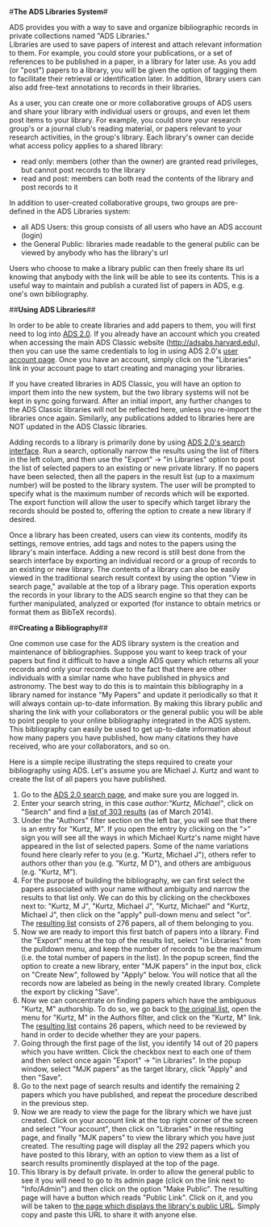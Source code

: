#**The ADS Libraries System**#

ADS provides you with a way to save and organize bibliographic records in private collections named "ADS Libraries."  
Libraries are used to save papers of interest and attach relevant information to them. For example, you could store your publications, or a set of references to be published in a paper, in a library for later use.  As you add (or "post") papers to a library, you will be given the option of tagging them to facilitate their retrieval or identification later.  In addition, library users can also add free-text annotations to records in their libraries.

As a user, you can create one or more collaborative groups of ADS users and share your library with individual users or groups, and even let them post items to your library.  For example, you could store your research group's or a journal club's reading material, or papers relevant to your research activities, in the group's library.  Each library's owner can decide what access policy applies to a shared library: 
 * read only: members (other than the owner) are granted read privileges, but cannot post records to the library
 * read and post: members can both read the contents of the library and post records to it

In addition to user-created collaborative groups, two groups are pre-defined in the ADS Libraries system:
 * all ADS Users: this group consists of all users who have an ADS account (login)
 * the General Public: libraries made readable to the general public can be viewed by anybody who has the library's url

Users who choose to make a library public can then freely share its url knowing that anybody with the link will be able to see its contents.  This is a useful way to maintain and publish a curated list of papers in ADS, e.g. one's own bibliography.

##**Using ADS Libraries**##

In order to be able to create libraries and add papers to them, you will first need to log into [ADS 2.0](http://labs.adsabs.harvard.edu/adsabs/).  If you already have an account which you created when accessing the main ADS Classic website (http://adsabs.harvard.edu), then you can use the same credentials to log in using ADS 2.0's [user account page](http://labs.adsabs.harvard.edu/adsabs/user/).  Once you have an account, simply click on the "Libraries" link in your account page to start creating and managing your libraries.  

If you have created libraries in ADS Classic, you will have an option to import them into the new system, but the two library systems will not be kept in sync going forward.  After an initial import, any further changes to the ADS Classic libraries will not be reflected here, unless you re-import the libraries once again.  Similarly, any publications added to libraries here are NOT updated in the ADS Classic libraries.

Adding records to a library is primarily done by using [ADS 2.0's search interface](http://labs.adsabs.harvard.edu/adsabs/).  Run a search, optionally narrow the results using the list of filters in the left colum, and then use the "Export" -> "in Libraries" option to post the list of selected papers to an existing or new private library.  If no papers have been selected, then all the papers in the result list (up to a maximum number) will be posted to the library system.  The user will be prompted to specify what is the maximum number of records which will be exported.  The export function will allow the user to specify which target library the records should be posted to, offering the option to create a new library if desired.

Once a library has been created, users can view its contents, modify its settings, remove entries, add tags and notes to the papers using the library's main interface.  Adding a new record is still best done from the search interface by exporting an individual record or a group of records to an existing or new library.  The contents of a library can also be easily viewed in the traditional search result context by using the option "View in search page," available at the top of a library page.  This operation exports the records in your library to the ADS search engine so that they can be further manipulated, analyzed or exported (for instance to obtain metrics or format them as BibTeX records).

##**Creating a Bibliography**##

One common use case for the ADS library system is the creation and maintenance of bibliographies.  Suppose you want to keep track of your papers but find it difficult to have a single ADS query which returns all your records and only your records due to the fact that there are other individuals with a similar name who have published in physics and astronomy.  The best way to do this is to maintain this bibliography in a library named for instance "My Papers" and update it periodically so that it will always contain up-to-date information.  By making this library public and sharing the link with your collaborators or the general public you will be able to point people to your online bibliography integrated in the ADS system.  This bibliography can easily be used to get up-to-date information about how many papers you have published, how many citations they have received, who are your collaborators, and so on.

Here is a simple recipe illustrating the steps required to create your bibliography using ADS.  Let's assume you are Michael J. Kurtz and want to create the list of all papers you have published.
 1. Go to the [ADS 2.0 search page](http://labs.adasabs.harvard.edu/adsabs), and make sure you are logged in.
 2. Enter your search string, in this case _author:"Kurtz, Michael"_, click on "Search" and find a [list of 303 results](https://labs.adsabs.harvard.edu/adsabs/search/?q=+author%3A%22kurtz%2C+michael%22&month_from=&year_from=&month_to=&year_to=&db_f=%28astronomy+OR+physics%29) (as of March 2014).
 3. Under the "Authors" filter section on the left bar, you will see that there is an entry for "Kurtz, M".  If you open the entry by clicking on the ">" sign you will see all the ways in which Michael Kurtz's name might have appeared in the list of selected papers.  Some of the name variations found here clearly refer to you (e.g. "Kurtz, Michael J"), others refer to authors other than you (e.g. "Kurtz, M D"), and others are ambiguous (e.g. "Kurtz, M").
 4. For the purpose of building the bibliography, we can first select the papers associated with your name without ambiguity and narrow the results to that list only.  We can do this by clicking on the checkboxes next to: "Kurtz, M J", "Kurtz, Michael J", "Kurtz, Michael" and "Kurtz, Michael J", then click on the "apply" pull-down menu and select "or".  The [resulting list](http://labs.adsabs.harvard.edu/adsabs/search/?q=+author%3A%22kurtz%2C+michael%22&month_from=&year_from=&month_to=&year_to=&db_f=%28astronomy+OR+physics%29&nr=&bigquery=&aut_f=(%221%2FKurtz%2C+M%2FKurtz%2C%20M%20J%22+OR+%221%2FKurtz%2C%20M%2FKurtz%2C%20Michael%20J%22+OR+%221%2FKurtz%2C%20M%2FKurtz%2C%20Michael%22+OR+%221%2FKurtz%2C%20M%2FKurtz%2C%20Michael%20Julian%22)) consists of 276 papers, all of them belonging to you.
 5. Now we are ready to import this first batch of papers into a library.  Find the "Export" menu at the top of the results list, select "in Libraries" from the pulldown menu, and keep the number of records to be the maximum (i.e. the total number of papers in the list).  In the popup screen, find the option to create a new library, enter "MJK papers" in the input box, click on "Create New", followed by "Apply" below.  You will notice that all the records now are labeled as being in the newly created library.  Complete the export by clicking "Save".
 6. Now we can concentrate on finding papers which have the ambiguous "Kurtz, M" authorship.  To do so, we go back to [the original list](https://labs.adsabs.harvard.edu/adsabs/search/?month_to=&db_f=%28astronomy+OR+physics%29&year_from=&bigquery=&month_from=&q=+author%3A%22kurtz%2C+michael%22&nr=&year_to=), open the menu for "Kurtz, M" in the Authors filter, and click on the "Kurtz, M" link.  The [resulting list](https://labs.adsabs.harvard.edu/adsabs/search/?month_to=&db_f=%28astronomy+OR+physics%29&year_from=&bigquery=&month_from=&q=+author%3A%22kurtz%2C+michael%22&aut_f=1%2FKurtz%2C+M%2FKurtz%2C+M&year_to=&nr=) contains 26 papers, which need to be reviewed by hand in order to decide whether they are your papers.
 7. Going through the first page of the list, you identify 14 out of 20 papers which you have written.  Click the checkbox next to each one of them and then select once again "Export" -> "in Libraries".  In the popup window, select "MJK papers" as the target library, click "Apply" and then "Save".
 8. Go to the next page of search results and identify the remaining 2 papers which you have published, and repeat the procedure described in the previous step.
 9. Now we are ready to view the page for the library which we have just created.  Click on your account link at the top right corner of the screen and select "Your account", then click on "Libraries" in the resulting page, and finally "MJK papers" to view the library which you have just created.  The resulting page will display all the 292 papers which you have posted to this library, with an option to view them as a list of search results prominently displayed at the top of the page.
 10. This library is by default private.  In order to allow the general public to see it you will need to go to its admin page (click on the link next to "Info/Admin") and then click on the option "Make Public".  The resulting page will have a button which reads "Public Link".  Click on it, and you will be taken to [the page which displays the library's public URL](https://labs.adsabs.harvard.edu/adsabs/adsgut/postable/a3b5b873-41e8-433e-ad55-be83cdb484a5/library:MJK%20papers/filter/html).  Simply copy and paste this URL to share it with anyone else.
